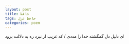 ```yaml
---
layout: post
title: حافظ
tags: حافظ غزل
categories: poem
---
```


ای دلیل دل گمگشته خدا را مددی / که غریب ار نبرد ره به دلالت برود